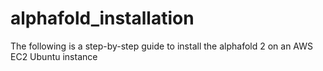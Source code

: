 # alphafold_installation
The following is a step-by-step guide to install the alphafold 2 on an AWS EC2 Ubuntu instance
